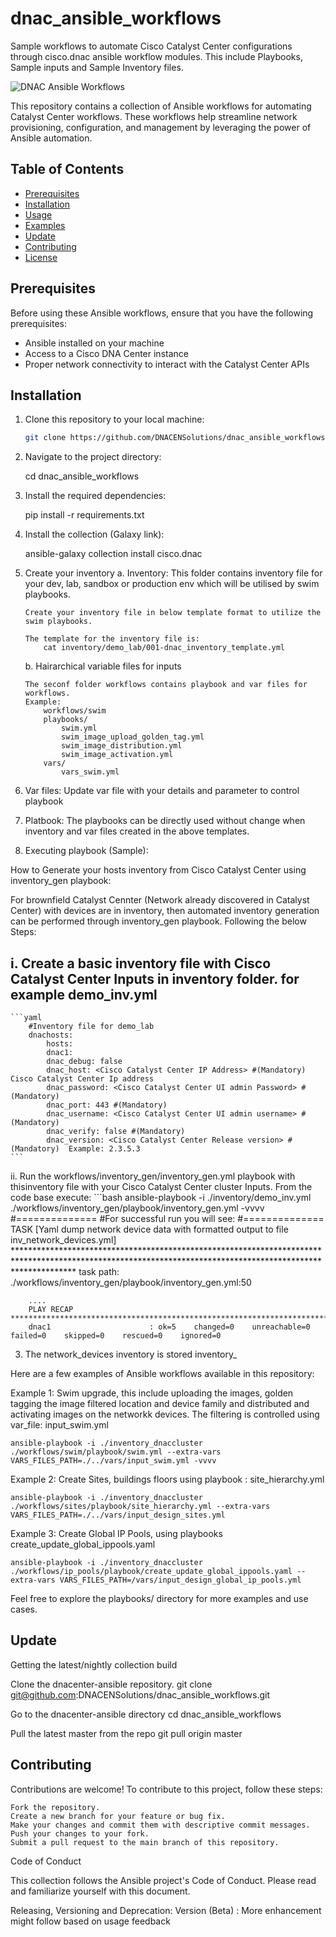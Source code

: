 # dnac_ansible_workflows
Sample workflows to automate Cisco Catalyst Center configurations through cisco.dnac ansible workflow modules. This include Playbooks, Sample inputs and Sample Inventory files.

![DNAC Ansible Workflows](https://github.com/DNACENSolutions/dnac_ansible_workflows)

This repository contains a collection of Ansible workflows for automating Catalyst Center workflows. These workflows help streamline network provisioning, configuration, and management by leveraging the power of Ansible automation.

## Table of Contents
- [Prerequisites](#prerequisites)
- [Installation](#installation)
- [Usage](#usage)
- [Examples](#examples)
- [Update](#update)
- [Contributing](#contributing)
- [License](#license)

## Prerequisites

Before using these Ansible workflows, ensure that you have the following prerequisites:

- Ansible installed on your machine
- Access to a Cisco DNA Center instance
- Proper network connectivity to interact with the Catalyst Center APIs


## Installation

1. Clone this repository to your local machine:

   ```bash
   git clone https://github.com/DNACENSolutions/dnac_ansible_workflows.git


1. Navigate to the project directory:
    
    cd dnac_ansible_workflows

2. Install the required dependencies:

    pip install -r requirements.txt

3. Install the collection (Galaxy link):

    ansible-galaxy collection install cisco.dnac

4.  Create your inventory
    a. Inventory:
        This folder contains inventory file for your dev, lab, sandbox or production env which will be utilised by swim playbooks.
        
        Create your inventory file in below template format to utilize the swim playbooks.
        
        The template for the inventory file is:
            cat inventory/demo_lab/001-dnac_inventory_template.yml
    b. Hairarchical variable files for inputs

        The seconf folder workflows contains playbook and var files for workflows.
        Example:
            workflows/swim
            playbooks/
                swim.yml
                swim_image_upload_golden_tag.yml
                swim_image_distribution.yml
                swim_image_activation.yml
            vars/
                vars_swim.yml

6. Var files:
            Update var file with your  details and parameter to control playbook
7. Platbook: 
        The playbooks can be directly used without change when inventory and var files created in the above templates.

8. Executing playbook (Sample):

How to Generate your hosts inventory from Cisco Catalyst Center using inventory_gen playbook:

For brownfield Catalyst Cennter (Network already discovered in Catalyst Center) with devices are in inventory, then automated inventory generation can be performed through inventory_gen playbook. Following the below Steps:

i. Create a basic inventory file with Cisco Catalyst Center Inputs in inventory folder. for example demo_inv.yml
  ---
    ```yaml
        #Inventory file for demo_lab
        dnachosts:
            hosts:
            dnac1:
            dnac_debug: false
            dnac_host: <Cisco Catalyst Center IP Address> #(Mandatory) Cisco Catalyst Center Ip address
            dnac_password: <Cisco Catalyst Center UI admin Password> #(Mandatory) 
            dnac_port: 443 #(Mandatory) 
            dnac_username: <Cisco Catalyst Center UI admin username> #(Mandatory) 
            dnac_verify: false #(Mandatory) 
            dnac_version: <Cisco Catalyst Center Release version> #(Mandatory)  Example: 2.3.5.3
    ```

ii. Run the workflows/inventory_gen/inventory_gen.yml playbook with thisinventory file with your Cisco Catalyst Center cluster Inputs. From the code base execute:
    ```bash
        ansible-playbook -i ./inventory/demo_inv.yml ./workflows/inventory_gen/playbook/inventory_gen.yml  -vvvv
        #==============
        #For successful run you will see:
        #==============
        TASK [Yaml dump network device data with formatted output to file  inv_network_devices.yml] *************************************************************************************************************************************************************
        task path: ./workflows/inventory_gen/playbook/inventory_gen.yml:50

        ....
        PLAY RECAP **********************************************************************************************************************************************************************************************************************************************
        dnac1                      : ok=5    changed=0    unreachable=0    failed=0    skipped=0    rescued=0    ignored=0   


3. The network_devices inventory is stored inventory_<clusterhostname>


Here are a few examples of Ansible workflows available in this repository:

Example 1: Swim upgrade, this include uploading the images, golden tagging the image filtered location and device family and distributed and activating images on the networkk devices. The filtering is controlled using var_file: input_swim.yml

    ansible-playbook -i ./inventory_dnaccluster ./workflows/swim/playbook/swim.yml --extra-vars VARS_FILES_PATH=./../vars/input_swim.yml -vvvv

Example 2: Create Sites, buildings floors using playbook : site_hierarchy.yml

    ansible-playbook -i ./inventory_dnaccluster ./workflows/sites/playbook/site_hierarchy.yml --extra-vars VARS_FILES_PATH=./../vars/input_design_sites.yml

Example 3: Create Global IP Pools, using playbooks create_update_global_ippools.yaml

    ansible-playbook -i ./inventory_dnaccluster ./workflows/ip_pools/playbook/create_update_global_ippools.yaml --extra-vars VARS_FILES_PATH=/vars/input_design_global_ip_pools.yml

Feel free to explore the playbooks/ directory for more examples and use cases.


## Update
Getting the latest/nightly collection build

Clone the dnacenter-ansible repository.
    git clone git@github.com:DNACENSolutions/dnac_ansible_workflows.git

Go to the dnacenter-ansible directory
    cd dnac_ansible_workflows

Pull the latest master from the repo
    git pull origin master

## Contributing
Contributions are welcome! To contribute to this project, follow these steps:

    Fork the repository.
    Create a new branch for your feature or bug fix.
    Make your changes and commit them with descriptive commit messages.
    Push your changes to your fork.
    Submit a pull request to the main branch of this repository.

Code of Conduct

This collection follows the Ansible project's Code of Conduct. Please read and familiarize yourself with this document.

Releasing, Versioning and Deprecation:
 Version (Beta) : More enhancement might follow based on usage feedback

